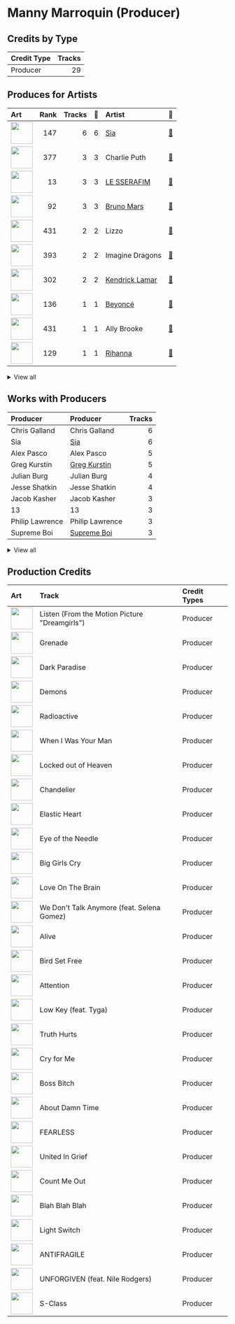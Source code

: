# Manny Marroquin (Producer)

## Credits by Type

| Credit Type | Tracks |
|:---|---:|
| Producer | 29 |

## Produces for Artists

| Art | Rank | Tracks | 💚 | Artist | 🔗 |
|:---|---:|---:|---:|:---|:---|
| <img src="https://i.scdn.co/image/ab6761610000e5eb7c997fe6951bc0926f09ba38" alt="" width="50" /> | 147 | 6 | 6 | [Sia](../../artists/sia/overview.md) | [🔗](https://open.spotify.com/artist/5WUlDfRSoLAfcVSX1WnrxN) |
| <img src="https://i.scdn.co/image/ab6761610000e5ebd5594e3ae145bbb2c096366d" alt="" width="50" /> | 377 | 3 | 3 | Charlie Puth | [🔗](https://open.spotify.com/artist/6VuMaDnrHyPL1p4EHjYLi7) |
| <img src="https://i.scdn.co/image/ab6761610000e5ebd7d7064b17d00c6f8755eae6" alt="" width="50" /> | 13 | 3 | 3 | [LE SSERAFIM](../../artists/le_sserafim/overview.md) | [🔗](https://open.spotify.com/artist/4SpbR6yFEvexJuaBpgAU5p) |
| <img src="https://i.scdn.co/image/ab6761610000e5ebc36dd9eb55fb0db4911f25dd" alt="" width="50" /> | 92 | 3 | 3 | [Bruno Mars](../../artists/bruno_mars/overview.md) | [🔗](https://open.spotify.com/artist/0du5cEVh5yTK9QJze8zA0C) |
| <img src="https://i.scdn.co/image/ab6761610000e5eb0d66b3670294bf801847dae2" alt="" width="50" /> | 431 | 2 | 2 | Lizzo | [🔗](https://open.spotify.com/artist/56oDRnqbIiwx4mymNEv7dS) |
| <img src="https://i.scdn.co/image/ab6761610000e5ebab47d8dae2b24f5afe7f9d38" alt="" width="50" /> | 393 | 2 | 2 | Imagine Dragons | [🔗](https://open.spotify.com/artist/53XhwfbYqKCa1cC15pYq2q) |
| <img src="https://i.scdn.co/image/ab6761610000e5eb437b9e2a82505b3d93ff1022" alt="" width="50" /> | 302 | 2 | 2 | [Kendrick Lamar](../../artists/kendrick_lamar/overview.md) | [🔗](https://open.spotify.com/artist/2YZyLoL8N0Wb9xBt1NhZWg) |
| <img src="https://i.scdn.co/image/ab6761610000e5eb247f44069c0bd1781df2f785" alt="" width="50" /> | 136 | 1 | 1 | [Beyoncé](../../artists/beyoncé/overview.md) | [🔗](https://open.spotify.com/artist/6vWDO969PvNqNYHIOW5v0m) |
| <img src="https://i.scdn.co/image/ab6761610000e5eb718ddcdbdde85659512e7364" alt="" width="50" /> | 431 | 1 | 1 | Ally Brooke | [🔗](https://open.spotify.com/artist/6TXM1kV4L8DsDAkAfbOPYk) |
| <img src="https://i.scdn.co/image/ab6761610000e5eb99e4fca7c0b7cb166d915789" alt="" width="50" /> | 129 | 1 | 1 | [Rihanna](../../artists/rihanna/overview.md) | [🔗](https://open.spotify.com/artist/5pKCCKE2ajJHZ9KAiaK11H) |


<details>
<summary>View all</summary>

| Art | Rank | Tracks | 💚 | Artist | 🔗 |
|:---|---:|---:|---:|:---|:---|
| <img src="https://i.scdn.co/image/ab6761610000e5ebe94f88ff74ae4ddcab961f97" alt="" width="50" /> | 192 | 1 | 1 | [Doja Cat](../../artists/doja_cat/overview.md) | [🔗](https://open.spotify.com/artist/5cj0lLjcoR7YOSnhnX0Po5) |
| <img src="https://i.scdn.co/image/ab6761610000e5eb1d8e3ecf59f556b8e4fafce8" alt="" width="50" /> | 431 | 1 | 1 | Tyga | [🔗](https://open.spotify.com/artist/5LHRHt1k9lMyONurDHEdrp) |
| <img src="https://i.scdn.co/image/ab6761610000e5eb76470faf6330235edbcb90a9" alt="" width="50" /> | 261 | 1 | 1 | [Camila Cabello](../../artists/camila_cabello/overview.md) | [🔗](https://open.spotify.com/artist/4nDoRrQiYLoBzwC5BhVJzF) |
| <img src="https://i.scdn.co/image/6511b1fe261da3b6c6b69ae2aa771cfd307a18ae" alt="" width="50" /> | 99 | 1 | 1 | Nile Rodgers | [🔗](https://open.spotify.com/artist/3yDIp0kaq9EFKe07X1X2rz) |
| <img src="https://i.scdn.co/image/ab6761610000e5eb75237a1ba0379041476012b3" alt="" width="50" /> | 10 | 1 | 1 | [Stray Kids](../../artists/stray_kids/overview.md) | [🔗](https://open.spotify.com/artist/2dIgFjalVxs4ThymZ67YCE) |
| <img src="https://i.scdn.co/image/ab6761610000e5ebc3c753851496854e29abff7a" alt="" width="50" /> | 431 | 1 | 1 | Selena Gomez | [🔗](https://open.spotify.com/artist/0C8ZW7ezQVs4URX5aX7Kqx) |
| <img src="https://i.scdn.co/image/ab6761610000e5ebb99cacf8acd5378206767261" alt="" width="50" /> | 117 | 1 | 1 | [Lana Del Rey](../../artists/lana_del_rey/overview.md) | [🔗](https://open.spotify.com/artist/00FQb4jTyendYWaN8pK0wa) |
| <img src="https://i.scdn.co/image/ab6761610000e5eb3448062884d4ad30473e964b" alt="" width="50" /> | 5 | 1 | 0 | [ITZY](../../artists/itzy/overview.md) | [🔗](https://open.spotify.com/artist/2KC9Qb60EaY0kW4eH68vr3) |

</details>


## Works with Producers

| Producer | Producer | Tracks |
|:---|:---|---:|
| Chris Galland | Chris Galland | 6 |
| Sia | [Sia](../sia/overview.md) | 6 |
| Alex Pasco | Alex Pasco | 5 |
| Greg Kurstin | [Greg Kurstin](../greg_kurstin/overview.md) | 5 |
| Julian Burg | Julian Burg | 4 |
| Jesse Shatkin | Jesse Shatkin | 4 |
| Jacob Kasher | Jacob Kasher | 3 |
| 13 | 13 | 3 |
| Philip Lawrence | Philip Lawrence | 3 |
| Supreme Boi | [Supreme Boi](../supreme_boi/overview.md) | 3 |


<details>
<summary>View all</summary>

| Producer | Producer | Tracks |
|:---|:---|---:|
| Ari Levine | Ari Levine | 3 |
| The Smeezingtons | The Smeezingtons | 3 |
| SCORE | [SCORE](../score/overview.md) | 3 |
| Bruno Mars | [Bruno Mars](../bruno_mars/overview.md) | 3 |
| 김병석 | [김병석 (Kim, Byung-seok)](../김병석_(kim,_byung-seok)/overview.md) | 3 |
| Charlie Puth | Charlie Puth | 3 |
| Kyler Niko | Kyler Niko | 3 |
| 황민희 | 황민희 (Hwang, Min-hee) | 3 |
| 구혜진 | [구혜진 (Gu, Hye-jin)](../구혜진_(gu,_hye-jin)/overview.md) | 2 |
| Ben McKee | Ben McKee | 2 |
| Josh Mosser | Josh Mosser | 2 |
| Pontus Petersson | Pontus Petersson | 2 |
| Tim Maxey | Tim Maxey | 2 |
| 방시혁 | [방시혁 (Bang, Si-Hyuk)](../방시혁_(bang,_si-hyuk)/overview.md) | 2 |
| Ricky Reed | [Ricky Reed](../ricky_reed/overview.md) | 2 |
| Andrew Wyatt | Andrew Wyatt | 2 |
| Josefin Glenmark | Josefin Glenmark | 2 |
| Dan Reynolds | Dan Reynolds | 2 |
| Chris Braide | Chris Braide | 2 |
| J.LBS | J.LBS | 2 |
| Wayne Sermon | Wayne Sermon | 2 |
| Lizzo | Lizzo | 2 |
| Sounwave | [Sounwave](../sounwave/overview.md) | 2 |
| Alex da Kid | Alex da Kid | 2 |
| OKLAMA | OKLAMA | 2 |
| Charles Moniz | Charles Moniz | 2 |
| Paulina Cerrilla | Paulina Cerrilla | 2 |
| Emile Haynie | Emile Haynie | 2 |
| Kuk Harrell | Kuk Harrell | 1 |
| Anne Preven | Anne Preven | 1 |
| Jeff Bhasker | Jeff Bhasker | 1 |
| Thomas Pentz | Thomas Pentz | 1 |
| Johnathan Turner | Johnathan Turner | 1 |
| Destiny Rogers | Destiny Rogers | 1 |
| Kris Jana | Kris Jana | 1 |
| Julian Bunetta | Julian Bunetta | 1 |
| Diplo | Diplo | 1 |
| Cermyth Williams | Cermyth Williams | 1 |
| 김준혁 | 김준혁 (Kim Joonhyuk) | 1 |
| Ally Brooke | Ally Brooke | 1 |
| Jesse Saint John | Jesse Saint John | 1 |
| Imagine Dragons | Imagine Dragons | 1 |
| Ronald Larkins | Ronald Larkins | 1 |
| Anne Judith Wik | Anne Judith Wik | 1 |
| 우민정 | 우민정 (Umin, Je-ong) | 1 |
| Imad Royal | Imad Royal | 1 |
| Frank Dukes | Frank Dukes | 1 |
| Ethan Shumaker | Ethan Shumaker | 1 |
| Yeul | Yeul | 1 |
| 이민영 | 이민영 (Lee, Min-young) | 1 |
| Bill Malina | Bill Malina | 1 |
| Teddy Geiger | Teddy Geiger | 1 |
| Selena Gomez | Selena Gomez | 1 |
| Nermin Harambašić | Nermin Harambašić (Harambašić, Nermin) | 1 |
| Beach Noise | Beach Noise | 1 |
| Andrew Swanson | Andrew Swanson | 1 |
| Nikolay Mohr | Nikolay Mohr | 1 |
| Tyga | Tyga | 1 |
| Nathalie Blue | Nathalie Blue | 1 |
| emmy kasai. | emmy kasai. | 1 |
| Malcolm McLaren | Malcolm McLaren | 1 |
| Adele | Adele | 1 |
| JARO | JARO | 1 |
| Larry Price | Larry Price | 1 |
| Patrick Kehrier | Patrick Kehrier | 1 |
| David Campbell | David Campbell | 1 |
| Mark Ronson | [Mark Ronson](../mark_ronson/overview.md) | 1 |
| Marcos Tovar | [Marcos Tovar](../marcos_tovar/overview.md) | 1 |
| Louis Bell | Louis Bell | 1 |
| BLVSH | BLVSH | 1 |
| Lana Del Rey | [Lana Del Rey](../lana_del_rey/overview.md) | 1 |
| Wayne Gordon | Wayne Gordon | 1 |
| 常楽寺澪 | 常楽寺澪 (Jorakuji, Mio) | 1 |
| Makaila J Garcia | Makaila J Garcia | 1 |
| Scott Cutler | Scott Cutler | 1 |
| Belle | Belle | 1 |
| Matt Schaeffer | Matt Schaeffer | 1 |
| Terrace Martin | Terrace Martin | 1 |
| Ronnie Icon | Ronnie Icon | 1 |
| Feli Ferraro | Feli Ferraro | 1 |
| Shintaro Yasuda | Shintaro Yasuda | 1 |
| Tele | Tele | 1 |
| Jake Kosich | Jake Kosich | 1 |
| Claude Kelly | Claude Kelly | 1 |
| 창빈 | 창빈 (Changbin) | 1 |
| Kendrick Lamar | Kendrick Lamar | 1 |
| Young Chance | Young Chance | 1 |
| 이연수 | 이연수 (Lee, Yeon-soo) | 1 |
| Sky Adams | Sky Adams | 1 |
| Anders Gukko | Anders Gukko | 1 |
| Larry Gold | Larry Gold | 1 |
| Henry Krieger | Henry Krieger | 1 |
| BENJMN | BENJMN | 1 |
| The Underdogs | The Underdogs | 1 |
| Fred Ball | Fred Ball | 1 |
| James Hunt | James Hunt | 1 |
| Brody Brown | Brody Brown | 1 |
| Steven Cheung | Steven Cheung | 1 |
| Aaron Renner | Aaron Renner | 1 |
| Dabling Harward | Dabling Harward | 1 |
| Ryan Tedder | [Ryan Tedder](../ryan_tedder/overview.md) | 1 |
| Jaime Wosk | Jaime Wosk | 1 |
| Ray Charles Brown, Jr | Ray Charles Brown, Jr | 1 |
| RESTART | RESTART | 1 |
| Rick Nowels | Rick Nowels | 1 |
| Blake Slatkin | Blake Slatkin | 1 |
| John Ryan | John Ryan | 1 |
| Johnny Kosich | Johnny Kosich | 1 |
| alalal | alalal | 1 |
| 방찬 | [방찬 (Bang Chan)](../방찬_(bang_chan)/overview.md) | 1 |
| Theron Thomas | Theron Thomas | 1 |
| 심은지 | [심은지 (Sim, Eunjee)](../심은지_(sim,_eunjee)/overview.md) | 1 |
| Beyoncé | [Beyoncé (Beyoncé)](../beyoncé_(beyoncé)/overview.md) | 1 |
| Joseph Angel | Joseph Angel | 1 |
| Joe London | Joe London | 1 |
| Camila Cabello | Camila Cabello | 1 |
| Jolie Levine | Jolie Levine | 1 |
| 채강해 | 채강해 (Chae, Kanghae) | 1 |
| Rob Kleiner | Rob Kleiner | 1 |
| Duval Timothy | Duval Timothy | 1 |
| Tobias Jesso Jr. | Tobias Jesso Jr. | 1 |
| Chris Calland | Chris Calland | 1 |
| Rihanna | Rihanna | 1 |
| DJ Dahi | DJ Dahi | 1 |
| Ashnikko | Ashnikko | 1 |
| Chris Spilfogel | Chris Spilfogel | 1 |
| Rommel Nino Villanueva | Rommel Nino Villanueva | 1 |
| Isabella Lovestory | Isabella Lovestory | 1 |
| Sam Dew | Sam Dew | 1 |
| Doja Cat | Doja Cat | 1 |
| Ian Kirkpatrick | Ian Kirkpatrick | 1 |
| 한 | [한 (Han)](../한_(han)/overview.md) | 1 |
| Believve | Believve | 1 |
| Jake Torrey | Jake Torrey | 1 |
| Scott Harris | Scott Harris | 1 |
| danke | [danke](../danke/overview.md) | 1 |
| Glenda Proby | Glenda Proby | 1 |
| Stephen Hague | Stephen Hague | 1 |

</details>


## Production Credits

| Art | Track | Credit Types |
|:---|:---|:---|
| <img src="https://i.scdn.co/image/ab67616d0000b273026e88f624dfb96f2e1ef10b" alt="" width="50" /> | Listen (From the Motion Picture "Dreamgirls") | Producer |
| <img src="https://i.scdn.co/image/ab67616d0000b273f6b55ca93bd33211227b502b" alt="" width="50" /> | Grenade | Producer |
| <img src="https://i.scdn.co/image/ab67616d0000b273a1c37f3fd969287c03482c3b" alt="" width="50" /> | Dark Paradise | Producer |
| <img src="https://i.scdn.co/image/ab67616d0000b273b2b2747c89d2157b0b29fb6a" alt="" width="50" /> | Demons | Producer |
| <img src="https://i.scdn.co/image/ab67616d0000b273b2b2747c89d2157b0b29fb6a" alt="" width="50" /> | Radioactive | Producer |
| <img src="https://i.scdn.co/image/ab67616d0000b273926f43e7cce571e62720fd46" alt="" width="50" /> | When I Was Your Man | Producer |
| <img src="https://i.scdn.co/image/ab67616d0000b273926f43e7cce571e62720fd46" alt="" width="50" /> | Locked out of Heaven | Producer |
| <img src="https://i.scdn.co/image/ab67616d0000b273b55ed804149fffbb5e35ff34" alt="" width="50" /> | Chandelier | Producer |
| <img src="https://i.scdn.co/image/ab67616d0000b273b55ed804149fffbb5e35ff34" alt="" width="50" /> | Elastic Heart | Producer |
| <img src="https://i.scdn.co/image/ab67616d0000b273b55ed804149fffbb5e35ff34" alt="" width="50" /> | Eye of the Needle | Producer |
| <img src="https://i.scdn.co/image/ab67616d0000b273b55ed804149fffbb5e35ff34" alt="" width="50" /> | Big Girls Cry | Producer |
| <img src="https://i.scdn.co/image/ab67616d0000b27333c6b920eabcf4c00d7a1093" alt="" width="50" /> | Love On The Brain | Producer |
| <img src="https://i.scdn.co/image/ab67616d0000b2734fe297c018e495a97662e5ac" alt="" width="50" /> | We Don't Talk Anymore (feat. Selena Gomez) | Producer |
| <img src="https://i.scdn.co/image/ab67616d0000b273754b2fddebe7039fdb912837" alt="" width="50" /> | Alive | Producer |
| <img src="https://i.scdn.co/image/ab67616d0000b273754b2fddebe7039fdb912837" alt="" width="50" /> | Bird Set Free | Producer |
| <img src="https://i.scdn.co/image/ab67616d0000b273897f73256b9128a9d70eaf66" alt="" width="50" /> | Attention | Producer |
| <img src="https://i.scdn.co/image/ab67616d0000b2734f89844c76d620ff098ef5c6" alt="" width="50" /> | Low Key (feat. Tyga) | Producer |
| <img src="https://i.scdn.co/image/ab67616d0000b2734d51081892dbe3f1ddf28914" alt="" width="50" /> | Truth Hurts | Producer |
| <img src="https://i.scdn.co/image/ab67616d0000b273c4f298e7cbedb77f8e030ff0" alt="" width="50" /> | Cry for Me | Producer |
| <img src="https://i.scdn.co/image/ab67616d0000b27310356a0e81371e6644cb1371" alt="" width="50" /> | Boss Bitch | Producer |
| <img src="https://i.scdn.co/image/ab67616d0000b273b817e721691aff3d67f26c04" alt="" width="50" /> | About Damn Time | Producer |
| <img src="https://i.scdn.co/image/ab67616d0000b2739030184114911536d5f77555" alt="" width="50" /> | FEARLESS | Producer |
| <img src="https://i.scdn.co/image/ab67616d0000b2732e02117d76426a08ac7c174f" alt="" width="50" /> | United In Grief | Producer |
| <img src="https://i.scdn.co/image/ab67616d0000b2732e02117d76426a08ac7c174f" alt="" width="50" /> | Count Me Out | Producer |
| <img src="https://i.scdn.co/image/ab67616d0000b273afa3ff83579d3450ad73eaf8" alt="" width="50" /> | Blah Blah Blah | Producer |
| <img src="https://i.scdn.co/image/ab67616d0000b27335d2e0ed94a934f2cc46fa49" alt="" width="50" /> | Light Switch | Producer |
| <img src="https://i.scdn.co/image/ab67616d0000b273a991995542d50a691b9ae5be" alt="" width="50" /> | ANTIFRAGILE | Producer |
| <img src="https://i.scdn.co/image/ab67616d0000b273d71fd77b89d08bc1bda219c7" alt="" width="50" /> | UNFORGIVEN (feat. Nile Rodgers) | Producer |
| <img src="https://i.scdn.co/image/ab67616d0000b273e27ba26bc14a563bf3d09882" alt="" width="50" /> | S-Class | Producer |